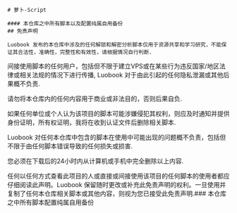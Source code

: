     # 萝卜-Script

    #### 本仓库之中所有脚本以及配置纯属自用备份
    ## 免责声明

    Luobook 发布的本仓库中涉及的任何解锁和解密分析脚本仅用于资源共享和学习研究，不能保证其合法性，准确性，完整性和有效性，请根据情况自行判断.

间接使用脚本的任何用户，包括但不限于建立VPS或在某些行为违反国家/地区法律或相关法规的情况下进行传播, Luobook 对于由此引起的任何隐私泄漏或其他后果概不负责.

请勿将本仓库内的任何内容用于商业或非法目的，否则后果自负.

如果任何单位或个人认为该项目的脚本可能涉嫌侵犯其权利，则应及时通知并提供身份证明，所有权证明，我将在收到认证文件后删除相关脚本.

Luobook 对任何本仓库中包含的脚本在使用中可能出现的问题概不负责，包括但不限于由任何脚本错误导致的任何损失或损害.

您必须在下载后的24小时内从计算机或手机中完全删除以上内容.

任何以任何方式查看此项目的人或直接或间接使用该项目的任何脚本的使用者都应仔细阅读此声明。Luobook 保留随时更改或补充此免责声明的权利。一旦使用并复制了任何本仓库相关脚本或其他内容，则视为您已接受此免责声明.### 本仓库之中所有脚本配置纯属自用备份
